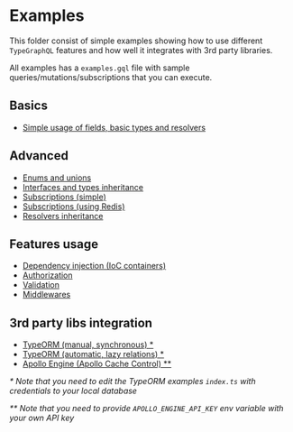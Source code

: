 # Examples
This folder consist of simple examples showing how to use different `TypeGraphQL` features and how well it integrates with 3rd party libraries.

All examples has a `examples.gql` file with sample queries/mutations/subscriptions that you can execute.

## Basics
- [Simple usage of fields, basic types and resolvers](./simple-usage)

## Advanced
- [Enums and unions](./enums-and-unions)
- [Interfaces and types inheritance](./interfaces-inheritance)
- [Subscriptions (simple)](./simple-subscriptions)
- [Subscriptions (using Redis)](./redis-subscriptions)
- [Resolvers inheritance](./resolvers-inheritance)

## Features usage
- [Dependency injection (IoC containers)](./using-container)
- [Authorization](./authorization)
- [Validation](./automatic-validation)
- [Middlewares](./middlewares)

## 3rd party libs integration
- [TypeORM (manual, synchronous) *](./typeorm-basic-usage)
- [TypeORM (automatic, lazy relations) *](./typeorm-lazy-relations)
- [Apollo Engine (Apollo Cache Control) **](./apollo-engine)

_* Note that you need to edit the TypeORM examples `index.ts` with credentials to your local database_

_** Note that you need to provide `APOLLO_ENGINE_API_KEY` env variable with your own API key_
